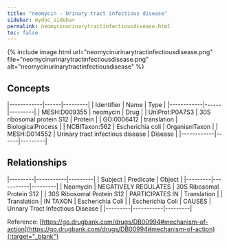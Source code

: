 ```yaml
---
title: "neomycin - Urinary tract infectious disease"
sidebar: mydoc_sidebar
permalink: neomycinurinarytractinfectiousdisease.html
toc: false 
---
```


{% include image.html url="neomycinurinarytractinfectiousdisease.png" file="neomycinurinarytractinfectiousdisease.png" alt="neomycinurinarytractinfectiousdisease" %}

## Concepts

|------------|------|---------|
| Identifier | Name | Type    |
|------------|------|---------|
| MESH:D009355 | neomycin | Drug |
| UniProt:P0A7S3 | 30S ribosomal protein S12 | Protein |
| GO:0006412 | translation | BiologicalProcess |
| NCBITaxon:562 | Escherichia coli | OrganismTaxon |
| MESH:D014552 | Urinary tract infectious disease | Disease |
|------------|------|---------|

## Relationships

|---------|-----------|---------|
| Subject | Predicate | Object  |
|---------|-----------|---------|
| Neomycin | NEGATIVELY REGULATES | 30S Ribosomal Protein S12 |
| 30S Ribosomal Protein S12 | PARTICIPATES IN | Translation |
| Translation | IN TAXON | Escherichia Coli |
| Escherichia Coli | CAUSES | Urinary Tract Infectious Disease |
|---------|-----------|---------|

Reference: [https://go.drugbank.com/drugs/DB00994#mechanism-of-action](https://go.drugbank.com/drugs/DB00994#mechanism-of-action){:target="_blank"}